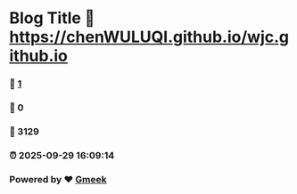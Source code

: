 # Blog Title :link: https://chenWULUQI.github.io/wjc.github.io 
### :page_facing_up: [1](https://chenWULUQI.github.io/wjc.github.io/tag.html) 
### :speech_balloon: 0 
### :hibiscus: 3129 
### :alarm_clock: 2025-09-29 16:09:14 
### Powered by :heart: [Gmeek](https://github.com/Meekdai/Gmeek)
